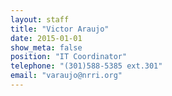 ```yaml
---
layout: staff
title: "Victor Araujo"
date: 2015-01-01
show_meta: false
position: "IT Coordinator"
telephone: "(301)588-5385 ext.301"
email: "varaujo@nrri.org"
---
```

